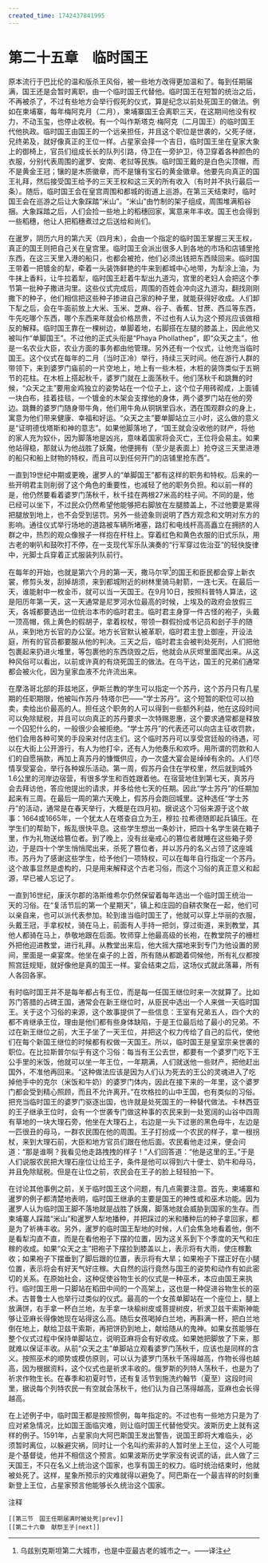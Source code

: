 ```yaml
---
created_time: 1742437841995
---
```

   

# 第二十五章　临时国王

原本流行于巴比伦的温和版杀王风俗，被一些地方改得更加温和了。每到任期届满，国王还是会暂时离职，由一个临时国王代替他。临时国王在短暂的统治之后，不再被杀了，不过有些地方会举行假死的仪式，算是纪念以前处死国王的做法。例如在柬埔寨，每年梅阿克月（二月），柬埔寨国王会离职三天，在这期间他没有权力，不动玉玺，也停止收税。有一个叫作斯塔克·梅阿克（二月国王）的临时国王代他执政。临时国王由国王的一个远亲担任，并且这个职位是世袭的，父死子继，兄终弟及，就好像真正的王位一样。占星家会择一个吉日，临时国王坐在皇家大象上的御椅上，官员们组成长长的队列引路，侍卫在一旁护卫，侍卫穿着各种颜色的衣服，分别代表周围的暹罗、安南、老挝等民族。临时国王戴的是白色尖顶帽，而不是黄金王冠；镶的是木质徽章，而不是镶有宝石的黄金徽章。他要先向真正的国王礼拜，然后接受国王给予的三天王权和这三天的所有收入（有时并不执行最后一条）。随后，临时国王会在皇宫周围和都城的街道上巡游。在第三天结束时，临时国王会在巡游之后让大象踩踏“米山”。“米山”由竹制的架子组成，周围堆满稻谷捆。大象踩踏之后，人们会捡一些地上的稻穗回家，寓意来年丰收。国王也会得到一些稻穗，他让人把稻穗煮过之后送给和尚们。

在暹罗，阴历六月的第六天（四月末），会由一个指定的临时国王掌握三天王权，真正的国王则把自己关在皇宫里。临时国王会派出很多人到各地的市场和店铺里抢东西，在这三天里入港的船只，也都会被抢，他们必须出钱把东西赎回来。临时国王带着一把镀金的犁，牵着一头装饰鲜艳的牛来到都城中心地带，为犁涂上油，为牛抹上香料，让牛拉着犁，临时国王赶着牛犁出九道沟，宫里的老妇人会把这个季节第一批种子撒进沟里。这些仪式完成后，周围的百姓会冲向这九道沟，翻找刚刚撒下的种子，他们相信把这些种子掺进自己家的种子里，就能获得好收成。人们卸下犁之后，会在牛面前放上大米、玉米、芝麻、谷子、香蕉、甘蔗、西瓜等东西，牛先吃哪个东西，哪个东西来年就会价格昂贵，不过也有人认为这个预兆应该做相反的解释。临时国王靠在一棵树边，单脚着地，右脚搭在左腿的膝盖上，因此他又被叫作“单脚国王”。不过他的正式头衔是“Phaya Phollathep”，即“众天之主”，他是一名农业大臣，农业方面的事务都由他管理。另外还有一个仪式，让他充当临时国王。这个仪式在每年的二月（当时正冷）举行，持续三天时间。他在游行人群的带领下，来到婆罗门庙前的一片空地上，地上有一些木桩，木桩的装饰类似于五朔节的花柱。在木桩上搭起秋千，婆罗门就在上面荡秋千。他们荡秋千和跳舞的时候，“众天之主”要用金鸡独立的姿势站在一个位子上，这个位子用砖砌成，上面铺一块白布，挂着挂毯，一个镀金的木架会支撑他的身体，两个婆罗门站在他的旁边。跳舞的婆罗门随身带牛角，他们用牛角从铜锅里舀水，洒在围观群众的身上，寓意为他们带来健康、幸福和好运。“众天之主”要单脚站立三小时，这么做的意义是“证明德伐塔斯和神的意志”。如果他脚落地了，“国王就会没收他的财产，将他的家人充为奴仆，因为脚落地是凶兆，意味着国家将会灭亡，王位将会易主。如果他站得稳，那就认为他战胜了妖魔，他便拥有（至少是表面上）抢夺这三天里进港的船只和船上财物的特权，而且可以到任何开门的店铺里抢东西”。

一直到19世纪中期或更晚，暹罗人的“单脚国王”都有这样的职务和特权。后来的一些开明君主则削弱了这个角色的重要性，也减轻了他的职务负担。和以前一样的是，他仍然要看着婆罗门荡秋千，秋千挂在两根27米高的柱子间。不同的是，他已经可以坐下，不过民众仍然希望他能够把右脚放在左腿膝盖上，不过他要是累得把腿放到地上，也不会受到惩罚。另外一些迹象则说明了西方观念和文明对东方的影响。通往仪式举行场地的道路被车辆所堵塞，路灯和电线杆高高矗立在拥挤的人群之中，热烈的观众像猴子一样抱在杆柱上。穿着红色和黄色衣服的旧式乐队，用古老的喇叭和鼓吹打不停，在一支现代军乐队演奏的“行军穿过佐治亚”的轻快旋律中，光脚士兵穿着正式服装列队前行。

在每年的开始，也就是第六个月的第一天，撒马尔罕[^1]的国王和臣民都会穿上新衣裳，修剪头发，刮掉胡须，来到都城附近的树林里骑马射箭，一连七天。在最后一天，谁能射中一枚金币，就可以当一天国王。在9月10日，按照科普特人算法，这是阳历年第一天，这一天通常是尼罗河水位最高的时候，上埃及的政府会放假三天，各城都要选出一位统治本市的临时君主。临时君主身穿一件古怪的袍子，头戴一顶高帽，佩上黄色的假胡子，拿着权杖，带领一群假扮成书记员和刽子手的随从，来到地方长官的办公室。地方长官默认被革职，临时君主登上御座，开设法庭，所有的官员都要服从他的判决。三天之后，临时君主会被判处死刑，人们把他包裹起来扔进火堆里，等包裹他的东西烧毁之后，他就会从灰烬里面爬出来。从这种风俗可以看出，以前或许真的有烧死国王的做法。在乌干达，国王的兄弟们通常都会被火化，因为皇家血液不允许流出来。

在摩洛哥北部的菲兹地区，伊斯兰教的学生可以指定一个苏丹，这个苏丹只有几星期的任职期限，他被叫作苏丹·特塔尔巴——“学士苏丹”。这个短暂的职位可以拍卖，卖给出价最高的人。担任这个职务的人可以得到一些额外利益，他在这段时间可以免除赋税，并且可以向真正的苏丹要求一次特赐恩惠，这个要求通常都是释放一个囚犯什么的，一般很少会被拒绝。“学士苏丹”的代表还可以向店主征收罚款，他们会用各种可笑的手段来对付店主们。这个临时苏丹可以享受宫廷般的待遇，可以在大街上公开游行，有人为他打伞，还有人为他奏乐和欢呼。用所谓的罚款和人们的自愿捐款，再加上真苏丹的慷慨供应，办一次盛大宴会是绰绰有余的。人们尽情享受宴会，举行各种娱乐活动。第一周，假苏丹会住在学校里，然后就到城外1.6公里的河岸边宿营，有很多学生和百姓跟着他。在宿营地住到第七天，真苏丹会去拜访他，答应他提出的请求，并多给他七天的任期。因此“学士苏丹”的任期加起来有三周。在最后一周的第六天晚上，假苏丹会跑回城里。这种选任“学士苏丹”的活动，通常是在春天举行，大概是在四月初。据说这个习俗来源于这个故事：1664或1665年，一个犹太人在塔查自立为王，穆拉·拉希德随即起兵镇压。在学生们的帮助下，叛乱很快平息。这些学生想出一条妙计，把四十名学生装在箱子里，作为礼物送给篡位者。到了晚上，没有丝毫戒心的篡位者就睡在这些箱子旁边，于是四十个学生悄悄爬出来，杀死了篡位者，并以苏丹的名义占领了这座城市。苏丹为了感谢这些学生，给予他们一项特权，可以在每年自行指定一个苏丹。这个故事显然是虚构的，只是用来解释这个古老习俗，而这个习俗的真正意义和起源，早已被人忘记了。

一直到16世纪，康沃尔郡的洛斯维希尔仍然保留着每年选出一个临时国王统治一天的习俗。在“复活节后的第一个星期天”，镇上和庄园的自耕农聚在一起，他们可以亲自来，也可以派代表参加。轮到谁当临时国王了，他就可以穿上华丽的衣服，头戴王冠，手拿权杖，骑在马上，前面有人手持一把剑，穿过街道，来到教堂，其他人都骑在马上，恭敬地跟在后面。牧师穿上他最高级的长袍，在教堂院子的栅栏外把他迎进教堂，进行礼拜。从教堂出来后，他大摇大摆地来到专门为他设置的房间，里面是一桌宴席。他坐在桌子的上首，所有随从都跪着伺候他，所有礼仪都按照宫廷规矩，就好像他是真的国王一样。宴会结束之后，这场仪式就此落幕，所有人各回各家。

有时临时国王并不是每年都占有王位，而是每一任国王继位时来一次就算了。比如苏门答腊的占碑王国，通常会在新王继位时，从臣民中选出一个人来做一天临时国王。关于这个习俗的来源，这个故事提供了一些信息：王室有兄弟五人，四个大的都不肯继承王位，理由是他们都有些身体缺陷，于是王位最后给了最小的兄弟。不过在新王继位之前，大王子坐了一天王位，并把这个权力传给了自己的后代，使他们在每个新国王继位的时候都有权做一天国王。所以，临时国王是皇室宗亲世袭的职位。在比拉斯普尔似乎有这个习俗：每当有王公去世，都要有一个婆罗门吃下王公手里的米饭，他就可以坐一年王位，一年期满，人们就送他一些财产，把他赶出国外，不准他再回来。“这种做法应该是因为人们认为死去的王公的灵魂进入了吃掉他手中的克尔（米饭和牛奶）的婆罗门体内，因此在接下来的一年里，这个婆罗门都会受到精心照顾，而且不允许离开。”在坎格拉的山中王国，也有类似的习俗。把充当临时国王的婆罗门驱逐出国，也许就是处死国王的一种替代做法。卡林西亚的王子继承王位时，会有一个世袭专门做这种事的农民来到一处宽阔的山谷中四周有草地的一块大理石旁，他坐在大理石上，右边是一头下过崽的黑色母牛，左边是一匹很丑的母马，一群农民围在他的周围。王子打扮成一个农民的样子，拿一根拐杖，来到大理石前，大臣和地方官员们跟在他后面。农民看他走过来，便会问道：“那是谁啊？我看见他走路拽拽的样子！”人们回答道：“他是这里的王。”于是人们说服农民把大理石座位让给王子，条件是他可以得到六十便士、奶牛和母马，并且免除赋税。但是在让位之前，农民会在王子的脸上轻轻拍一下。

在讨论其他事例之前，关于临时国王这个问题，有几点需要注意。首先，柬埔寨和暹罗的例子都清楚地表明，临时国王继承的主要是国王的神性或和巫术功能。因为暹罗人认为临时国王脚不落地就是战胜了妖魔，脚落地就会威胁到国家的生存。而柬埔寨人踩踏“米山”和暹罗人犁地播种，并把踩过的米和播种后的种子拿回家，都是为了祈祷丰收。另外，暹罗的临时国王犁地的时候，人们会焦急地看着他，倒不是看犁沟直不直，而是在看他袍子下摆的位置，因为这关系到下个季度的天气和庄稼的收成。如果“众天之主”把袍子下摆拉到膝盖以上，表示将有大雨，使庄稼歉收；如果袍子下摆垂到了脚后跟的位置，表示将有大旱；如果袍子下摆正好在小腿位置，表示将会有好天气好庄稼。大自然的运行竟然与国王的姿势和动作有如此密切的关系。在原始社会，这种促使谷物生长的仪式是一种巫术，本应由国王来执行。临时国王用一只脚站在稻田中间的一个高架上，这也是一种促进谷物生长的巫术。古普鲁士人也举行过类似的仪式。最高的一个女孩单脚站在一个座位上，腿上放满饼，右手拿一杯白兰地，左手拿一块榆树皮或菩提树皮，祈求卫兹干索斯神能够让亚麻长得像她现在站得这么高。随后女孩喝掉白兰地，再斟满一杯，把白兰地倒在地上，献给卫兹干索斯，再把饼扔到地上，献给随从的鬼神。如果女孩能够在整个仪式过程中保持单脚站立，说明亚麻将会有好收成。如果她把脚放了下来，那就难以保证丰收。从前“众天之主”单脚站立观看婆罗门荡秋千，应该也是同样的含义。按照巫术的顺势或模仿原则，可以认为婆罗门荡秋千荡得越高，作物长得也越高，因为根据资料，这个仪式也是祈求丰收的。俄罗斯的列特人荡秋千，也是为了祈求作物生长。在春季和初夏时节，还有复活节到施洗约翰节（夏至）这段时间里，据说每个列特农民一有空就会荡秋千，他们认为自己荡得越高，亚麻也会长得越高。

在上述例子中，临时国王都是按照惯例，每年指定的。不过也有一些地方只是为了应对紧急情况，比如国王面临灾难，则让临时国王代替他受灾。波斯历史上就有这样的例子。1591年，占星家向大阿巴斯国王发出警告，说国王即将大难临头，必须暂时离位，以躲避灾祸，同时让一个名叫约索非的人暂时坐上王位，这个人可能是个基督徒，他并不相信这个预言。如果波斯历史学家没有说谎的话，此人做了三天国王，不只在名义上统治这个国家，也享有国王的权力。临时统治结束时，他就被处死了。这样，星象所预示的灾难就得以避免了。阿巴斯在一个最吉祥的时刻重新登上王位，占星家预言他能够长久统治这个国家。

注释

[^1]: 乌兹别克斯坦第二大城市，也是中亚最古老的城市之一。——译注

```booknav
[[第三节　国王任期届满时被处死|prev]]
[[第二十六章　献祭王子|next]]
```